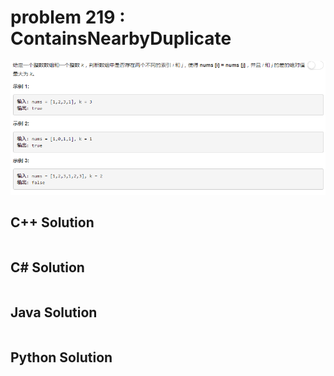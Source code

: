 
# problem 219 : ContainsNearbyDuplicate

<img src="https://github.com/Peefy/PeefyLeetCode/blob/master/doc/201-300/219.ContainsNearbyDuplicate/problem.png"/>

## C++ Solution

```c++


```

## C# Solution

```csharp

```

## Java Solution

```java


```

## Python Solution

```python

```





